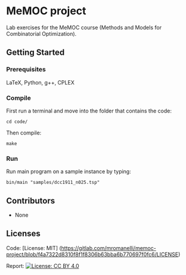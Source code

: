 # MeMOC project
Lab exercises for the MeMOC course (Methods and Models for Combinatorial Optimization).

## Getting Started
### Prerequisites
LaTeX, Python, g++, CPLEX

### Compile
First run a terminal and move into the folder that contains the code:
```
cd code/
```
Then compile:
```
make
```

### Run
Run main program on a sample instance by typing:
```
bin/main "samples/dcc1911_n025.tsp"
```

## Contributors
- None

## Licenses
Code: [License: MIT] (https://gitlab.com/mromanelli/memoc-project/blob/f4a7322d8310f8f1f8306b63bba6b770697f0fc6/LICENSE)

Report:
[![License: CC BY 4.0](https://licensebuttons.net/l/by/4.0/80x15.png)](http://creativecommons.org/licenses/by/4.0/)  
